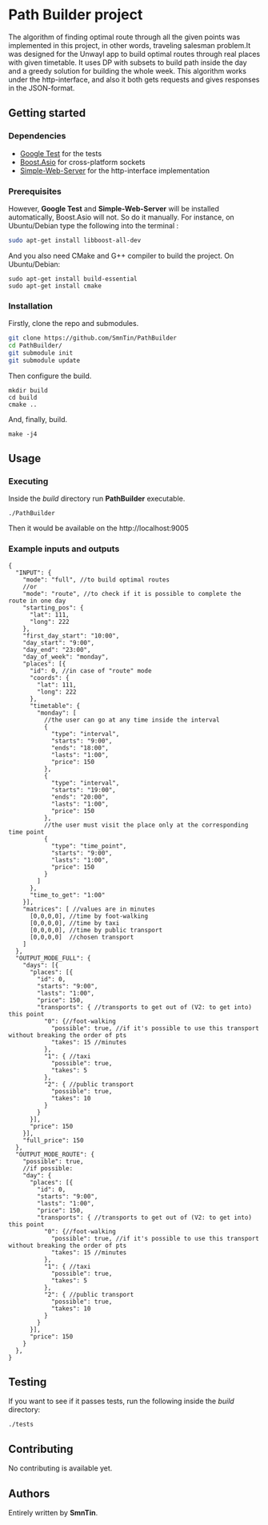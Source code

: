 # Path Builder project
The algorithm of finding optimal route through all  the given points was implemented in this project, in other words, traveling salesman problem.It was designed for the Unwayl app to build optimal routes through real places with given timetable. It uses DP with subsets to build path inside the day and a greedy solution for building the whole week. This algorithm works under the http-interface, and also it both gets requests and gives responses in the JSON-format.

## Getting started
### Dependencies
- [Google Test](https://github.com/google/googletest) for the tests
- [Boost.Asio](https://www.boost.org/doc/libs/1_66_0/doc/html/boost_asio.html) for cross-platform sockets
- [Simple-Web-Server](https://gitlab.com/eidheim/Simple-Web-Server) for the http-interface implementation

### Prerequisites
However, **Google Test** and **Simple-Web-Server** will be installed automatically, Boost.Asio will not. So do it manually.
For instance, on Ubuntu/Debian type the following into the terminal :
```bash
sudo apt-get install libboost-all-dev
```
And you also need CMake and G++ compiler to build the project.
On Ubuntu/Debian:
```Shell
sudo apt-get install build-essential
sudo apt-get install cmake
```

### Installation
Firstly, clone the repo and submodules.
```bash
git clone https://github.com/SmnTin/PathBuilder
cd PathBuilder/
git submodule init
git submodule update
```
Then configure the build.
```Shell
mkdir build
cd build
cmake ..
```
And, finally, build.
```
make -j4
```

## Usage
### Executing
Inside the *build* directory run **PathBuilder** executable.
```Shell
./PathBuilder
```
Then it would be available on the http://localhost:9005

### Example inputs and outputs
```TSX
{
  "INPUT": {
    "mode": "full", //to build optimal routes
    //or
    "mode": "route", //to check if it is possible to complete the route in one day
    "starting_pos": {
      "lat": 111,
      "long": 222
    },
    "first_day_start": "10:00",
    "day_start": "9:00",
    "day_end": "23:00",
    "day_of_week": "monday",
    "places": [{
      "id": 0, //in case of "route" mode
      "coords": {
        "lat": 111,
        "long": 222
      },
      "timetable": {
        "monday": [
          //the user can go at any time inside the interval
          {
            "type": "interval",
            "starts": "9:00",
            "ends": "18:00",
            "lasts": "1:00",
            "price": 150
          },
          {
            "type": "interval",
            "starts": "19:00",
            "ends": "20:00",
            "lasts": "1:00",
            "price": 150
          },
          //the user must visit the place only at the corresponding time point
          {
            "type": "time_point",
            "starts": "9:00",
            "lasts": "1:00",
            "price": 150
          }
        ]
      },
      "time_to_get": "1:00"
    }],
    "matrices": [ //values are in minutes
      [0,0,0,0], //time by foot-walking
      [0,0,0,0], //time by taxi
      [0,0,0,0], //time by public transport
      [0,0,0,0]  //chosen transport
    ]
  },
  "OUTPUT_MODE_FULL": {
    "days": [{
      "places": [{
        "id": 0,
        "starts": "9:00",
        "lasts": "1:00",
        "price": 150,
        "transports": { //transports to get out of (V2: to get into) this point
          "0": {//foot-walking
            "possible": true, //if it's possible to use this transport without breaking the order of pts
            "takes": 15 //minutes
          },
          "1": { //taxi
            "possible": true,
            "takes": 5
          },
          "2": { //public transport
            "possible": true,
            "takes": 10
          }
        }
      }],
      "price": 150
    }],
    "full_price": 150
  },
  "OUTPUT_MODE_ROUTE": {
    "possible": true,
    //if possible:
    "day": {
      "places": [{
        "id": 0,
        "starts": "9:00",
        "lasts": "1:00",
        "price": 150,
        "transports": { //transports to get out of (V2: to get into) this point
          "0": {//foot-walking
            "possible": true, //if it's possible to use this transport without breaking the order of pts
            "takes": 15 //minutes
          },
          "1": { //taxi
            "possible": true,
            "takes": 5
          },
          "2": { //public transport
            "possible": true,
            "takes": 10
          }
        }
      }],
      "price": 150
    }
  },
}
```

## Testing
If you want to see if it passes tests, run the following inside the *build* directory:
```Shell
./tests
```

## Contributing
No contributing is available yet.

## Authors
Entirely written by **SmnTin**.